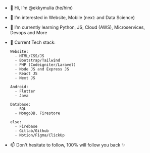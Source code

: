 - 👋 Hi, I’m @ekkymulia (he/him)
- 👀 I’m interested in Website, Mobile (next: and Data Science)
- 🌱 I’m currently learning Python, JS, Cloud (AWS), Microservices, Devops and More
- 📃 Current Tech stack: 

      Website:
        - HTML/CSS/JS
        - Bootstrap/Tailwind
        - PHP (Codeigniter/Laravel)
        - Node JS and Express JS
        - React JS
        - Next JS
        
      Android: 
        - Flutter
        - Java
        
      Database:
        - SQL
        - MongoDB, Firestore
        
      else:
        - Firebase
        - Gitlab/Github
        - Notion/Figma/ClickUp
        
        
- 📫 Don't hesitate to follow, 100% will follow you back ✨

<!---
ekkymulia/ekkymulia is a ✨ special ✨ repository because its `README.md` (this file) appears on your GitHub profile.
You can click the Preview link to take a look at your changes.
--->
